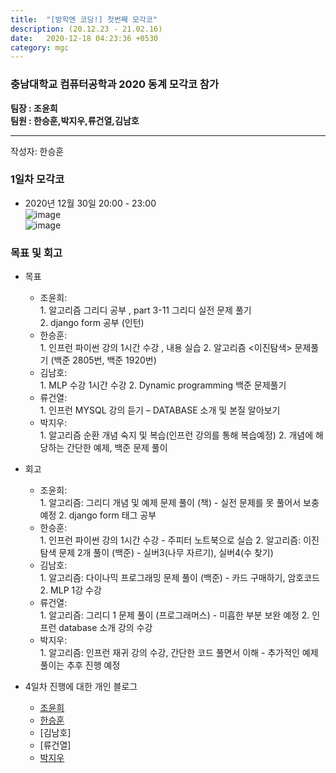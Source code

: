 ```yaml
---
title:  "[방학엔 코딩!] 첫번째 모각코"
description: (20.12.23 - 21.02.16)
date:   2020-12-18 04:23:36 +0530
category: mgc
---
```

### 충남대학교 컴퓨터공학과 2020 동계 모각코 참가
**팀장 : 조윤희**  
**팀원 : 한승훈,박지우,류건열,김남호**  

---


작성자: 한승훈  
### 1일차 모각코
+ 2020년 12월 30일 20:00 - 23:00  
![image](https://user-images.githubusercontent.com/26339800/103354997-6b6f6100-4af0-11eb-8216-056378dfb68d.png)  
![image](https://user-images.githubusercontent.com/26339800/103355006-71654200-4af0-11eb-856d-39bf29fb2726.png)

### 목표 및 회고  
+ 목표  
  - 조윤희:   
        1. 알고리즘 그리디 공부 , part 3-11 그리디 실전 문제 풀기  
        2. django form 공부 (인턴)
  - 한승훈:   
        1. 인프런 파이썬 강의 1시간 수강 , 내용 실습
        2. 알고리즘 <이진탐색> 문제풀기 (백준 2805번, 백준 1920번)
  - 김남호:   
        1. MLP 수강 1시간 수강
        2. Dynamic programming 백준 문제풀기     
  - 류건열:   
        1. 인프런 MYSQL 강의 듣기 –  DATABASE 소개 및 본질 알아보기
  - 박지우:   
        1. 알고리즘 순환 개념 숙지 및 복습(인프런 강의를 통해 복습예정)
        2. 개념에 해당하는 간단한 예제, 백준 문제 풀이

        
+ 회고  
  - 조윤희:   
        1. 알고리즘: 그리디 개념 및 예제 문제 풀이 (책) - 실전 문제를 못 풀어서 보충 예정
        2. django form 태그 공부
  - 한승훈:   
        1. 인프런 파이썬 강의 1시간 수강 - 주피터 노트북으로 실습
        2. 알고리즘: 이진탐색 문제 2개 풀이 (백준) - 실버3(나무 자르기), 실버4(수 찾기)
  - 김남호:   
        1. 알고리즘: 다이나믹 프로그래밍 문제 풀이 (백준) - 카드 구매하기, 암호코드
        2. MLP 1강 수강 
  - 류건열:   
        1. 알고리즘: 그리디 1 문제 풀이 (프로그래머스) - 미흡한 부분 보완 예정
        2. 인프런 database 소개 강의 수강
  - 박지우:   
        1. 알고리즘: 인프런 재귀 강의 수강, 간단한 코드 풀면서 이해 - 추가적인 예제 풀이는 추후 진행 예정
       
        
   
+ 4일차 진행에 대한 개인 블로그  
  - [조윤희](https://uni2237.github.io/mgc/mgc-01/)
  - [한승훈](https://gooriiie.github.io/2020-동계-모각코-1주차-목표와-회고/)
  - [김남호]  
  - [류건열]
  - [박지우](https://jwpark6.github.io/WinterWeek1/)
